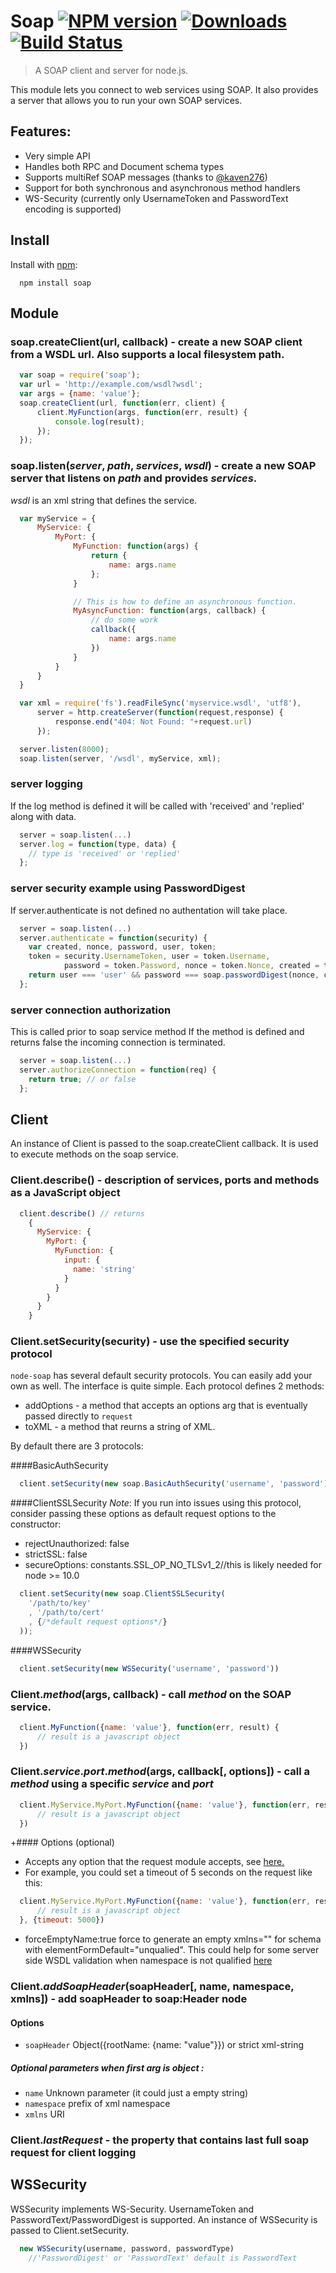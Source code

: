 # Soap [![NPM version][npm-image]][npm-url] [![Downloads][downloads-image]][npm-url] [![Build Status][travis-image]][travis-url]
> A SOAP client and server for node.js.

This module lets you connect to web services using SOAP.  It also provides a server that allows you to run your own SOAP services.

## Features:

* Very simple API
* Handles both RPC and Document schema types
* Supports multiRef SOAP messages (thanks to [@kaven276](https://github.com/kaven276))
* Support for both synchronous and asynchronous method handlers
* WS-Security (currently only UsernameToken and PasswordText encoding is supported)

## Install

Install with [npm](http://github.com/isaacs/npm):

```
  npm install soap
```
## Module

### soap.createClient(url, callback) - create a new SOAP client from a WSDL url. Also supports a local filesystem path.

``` javascript
  var soap = require('soap');
  var url = 'http://example.com/wsdl?wsdl';
  var args = {name: 'value'};
  soap.createClient(url, function(err, client) {
      client.MyFunction(args, function(err, result) {
          console.log(result);
      });
  });
```

### soap.listen(*server*, *path*, *services*, *wsdl*) - create a new SOAP server that listens on *path* and provides *services*.
*wsdl* is an xml string that defines the service.

``` javascript
  var myService = {
      MyService: {
          MyPort: {
              MyFunction: function(args) {
                  return {
                      name: args.name
                  };
              }

              // This is how to define an asynchronous function.
              MyAsyncFunction: function(args, callback) {
                  // do some work
                  callback({
                      name: args.name
                  })
              }
          }
      }
  }

  var xml = require('fs').readFileSync('myservice.wsdl', 'utf8'),
      server = http.createServer(function(request,response) {
          response.end("404: Not Found: "+request.url)
      });

  server.listen(8000);
  soap.listen(server, '/wsdl', myService, xml);
```

### server logging

If the log method is defined it will be called with 'received' and 'replied'
along with data.

``` javascript
  server = soap.listen(...)
  server.log = function(type, data) {
    // type is 'received' or 'replied'
  };
```

### server security example using PasswordDigest

If server.authenticate is not defined no authentation will take place.

``` javascript
  server = soap.listen(...)
  server.authenticate = function(security) {
    var created, nonce, password, user, token;
    token = security.UsernameToken, user = token.Username,
            password = token.Password, nonce = token.Nonce, created = token.Created;
    return user === 'user' && password === soap.passwordDigest(nonce, created, 'password');
  };
```

### server connection authorization

This is called prior to soap service method
If the method is defined and returns false the incoming connection is
terminated.

``` javascript
  server = soap.listen(...)
  server.authorizeConnection = function(req) {
    return true; // or false
  };
```


## Client

An instance of Client is passed to the soap.createClient callback.  It is used to execute methods on the soap service.

### Client.describe() - description of services, ports and methods as a JavaScript object

``` javascript
  client.describe() // returns
    {
      MyService: {
        MyPort: {
          MyFunction: {
            input: {
              name: 'string'
            }
          }
        }
      }
    }
```

### Client.setSecurity(security) - use the specified security protocol
`node-soap` has several default security protocols.  You can easily add your own
as well.  The interface is quite simple.  Each protocol defines 2 methods:
* addOptions - a method that accepts an options arg that is eventually passed directly to `request`
* toXML - a method that reurns a string of XML.

By default there are 3 protocols:

####BasicAuthSecurity

``` javascript
  client.setSecurity(new soap.BasicAuthSecurity('username', 'password'));
```

####ClientSSLSecurity
_Note_: If you run into issues using this protocol, consider passing these options
as default request options to the constructor:
* rejectUnauthorized: false
* strictSSL: false
* secureOptions: constants.SSL_OP_NO_TLSv1_2//this is likely needed for node >= 10.0

``` javascript
  client.setSecurity(new soap.ClientSSLSecurity(
    '/path/to/key'
    , '/path/to/cert'
    , {/*default request options*/}
  ));
```

####WSSecurity

``` javascript
  client.setSecurity(new WSSecurity('username', 'password'))
```

### Client.*method*(args, callback) - call *method* on the SOAP service.

``` javascript
  client.MyFunction({name: 'value'}, function(err, result) {
      // result is a javascript object
  })
```
### Client.*service*.*port*.*method*(args, callback[, options]) - call a *method* using a specific *service* and *port*

``` javascript
  client.MyService.MyPort.MyFunction({name: 'value'}, function(err, result) {
      // result is a javascript object
  })
```
+#### Options (optional)
 - Accepts any option that the request module accepts, see [here.](https://github.com/mikeal/request)
 - For example, you could set a timeout of 5 seconds on the request like this:
``` javascript
  client.MyService.MyPort.MyFunction({name: 'value'}, function(err, result) {
      // result is a javascript object
  }, {timeout: 5000})
```
 - forceEmptyName:true force to generate an empty xmlns="" for schema with elementFormDefault="unqualied". This could help for some server side WSDL validation when namespace is not qualified [here](http://www.coderanch.com/t/224529/Web-Services/java/Empty-Namespace-SOAP-Axis)

### Client.*addSoapHeader*(soapHeader[, name, namespace, xmlns]) - add soapHeader to soap:Header node
#### Options

 - `soapHeader`     Object({rootName: {name: "value"}}) or strict xml-string

##### Optional parameters when first arg is object :
 - `name`           Unknown parameter (it could just a empty string)
 - `namespace`      prefix of xml namespace
 - `xmlns`          URI

### Client.*lastRequest* - the property that contains last full soap request for client logging

## WSSecurity

WSSecurity implements WS-Security.  UsernameToken and PasswordText/PasswordDigest is supported. An instance of WSSecurity is passed to Client.setSecurity.

``` javascript
  new WSSecurity(username, password, passwordType)
    //'PasswordDigest' or 'PasswordText' default is PasswordText
```

[downloads-image]: http://img.shields.io/npm/dm/soap.svg
[npm-url]: https://npmjs.org/package/soap
[npm-image]: http://img.shields.io/npm/v/soap.svg

[travis-url]: https://travis-ci.org/vpulim/node-soap
[travis-image]: http://img.shields.io/travis/vpulim/node-soap.svg
